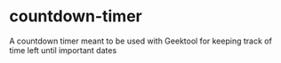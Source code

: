 # countdown-timer
A countdown timer meant to be used with Geektool for keeping track of time left until important dates
